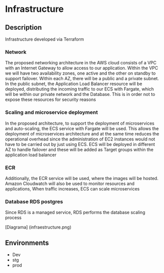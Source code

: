 # Infrastructure

## Description
Infrastructure developed via Terraform

### Network
The proposed networking architecture in the AWS cloud consists of a VPC with an Internet
Gateway to allow access to our application. Within the VPC we will have two availability
zones, one active and the other on standby to support failover.
Within each AZ, there will be a public and a private subnet. In the public subnet, the
Application Load Balancer resource will be deployed, distributing the incoming traffic to our
ECS with Fargate, which will be within our private network and the Database. This is in order
not to expose these resources for security reasons

### Scaling and microservice deployment
In the proposed architecture, to support the deployment of microservices and auto-scaling,
the ECS service with Fargate will be used. This allows the deployment of microservices
architecture and at the same time reduces the operational overhead since the administration
of EC2 instances would not have to be carried out by just using ECS. ECS will be deployed
in different AZ to handle failover and these will be added as Target groups within the
application load balancer

### ECR
Additionally, the ECR service will be used, where the images will be hosted. Amazon
Cloudwatch will also be used to monitor resources and applications, When traffic increases,
ECS can scale microservices

### Database RDS postgres
Since RDS is a managed service, RDS performs the database scaling process

[Diagrama] (infraestructure.png)

## Environments
- Dev
- stg
- prod
